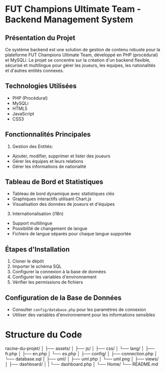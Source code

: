 # FUT Champions Ultimate Team - Backend Management System
## Présentation du Projet
Ce système backend est une solution de gestion de contenu robuste pour la plateforme FUT Champions Ultimate Team, développé en PHP (procédural) et MySQLi. 
Le projet se concentre sur la création d'un backend flexible, sécurisé et multilingue pour gérer les joueurs, les équipes, les nationalités et d'autres entités connexes.
## Technologies Utilisées
- PHP (Procédural)
- MySQLi
- HTML5
- JavaScript
- CSS3
## Fonctionnalités Principales
1. Gestion des Entités:
- Ajouter, modifier, supprimer et lister des joueurs
- Gérer les équipes et leurs relations
- Gérer les informations de nationalité
## Tableau de Bord et Statistiques
- Tableau de bord dynamique avec statistiques clés
- Graphiques interactifs utilisant Chart.js
- Visualisation des données de joueurs et d'équipes
3. Internationalisation (i18n)
- Support multilingue
- Possibilité de changement de langue
- Fichiers de langue séparés pour chaque langue supportée
## Étapes d'Installation
1. Cloner le dépôt
2. Importer le schéma SQL
3. Configurer la connexion à la base de données
4. Configurer les variables d'environnement
5. Vérifier les permissions de fichiers
## Configuration de la Base de Données
- Consulter `config/database.php` pour les paramètres de connexion
- Utiliser des variables d'environnement pour les informations sensibles
# Structure du Code
racine-du-projet/
│
├── assets/
│   ├── js/
│   ├── css/
│   └── lang/
│       ├── fr.php
│       ├── en.php
│       └── es.php
│
├── config/
│   ├── connection.php
│   └── database.sql
│
├── uml/
│   ├── uml.php
│   └── uml.png
│
├── views/
│   ├── dashboard/
│   |   └── dashboard.php
│   └── Home/
└── README.md